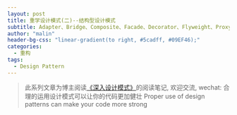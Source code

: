 ```yaml
---
layout: post
title: 重学设计模式(二)--结构型设计模式
subtitle: Adapter、Bridge、Composite、Facade、Decorator、Flyweight、Proxy
author: "malin"
header-bg-css: "linear-gradient(to right, #5cadff, #09EF46);"
categories:
  - 重构
tags:
  - Design Pattern
---
```


> 此系列文章为博主阅读[《深入设计模式》](https://refactoring.guru/design-patterns)的阅读笔记, 欢迎交流, wechat: 
> 合理的运用设计模式可以让你的代码更加健壮 Proper use of design patterns can make your code more strong

